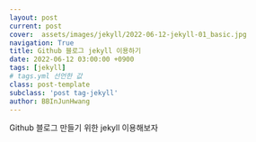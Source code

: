 ```yaml
---
layout: post
current: post
cover:  assets/images/jekyll/2022-06-12-jekyll-01_basic.jpg
navigation: True
title: Github 블로그 jekyll 이용하기
date: 2022-06-12 03:00:00 +0900
tags: [jekyll]  
# tags.yml 선언한 값
class: post-template
subclass: 'post tag-jekyll'
author: BBInJunHwang
---
```


Github 블로그 만들기 위한 jekyll 이용해보자